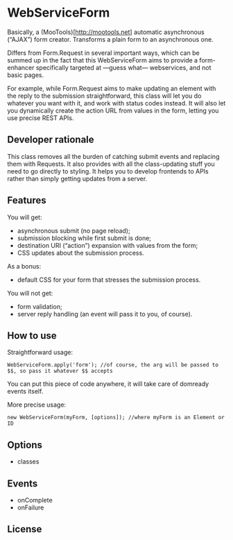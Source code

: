 WebServiceForm
==============

Basically, a (MooTools)[http://mootools.net] automatic asynchronous (“AJAX”) form creator. Transforms a plain form to an asynchronous one.

Differs from Form.Request in several important ways, which can be summed up in the fact that this WebServiceForm aims to provide a form-enhancer specifically targeted at —guess what— webservices, and not basic pages.

For example, while Form.Request aims to make updating an element with the reply to the submission straightforward, this class will let you do whatever you want with it, and work with status codes instead. It will also let you dynamically create the action URL from values in the form, letting you use precise REST APIs.

Developer rationale
-------------------

This class removes all the burden of catching submit events and replacing them with Requests. It also provides with all the class-updating stuff you need to go directly to styling. It helps you to develop frontends to APIs rather than simply getting updates from a server.

Features
--------

You will get:

* asynchronous submit (no page reload);
* submission blocking while first submit is done;
* destination URI (“action”) expansion with values from the form;
* CSS updates about the submission process.

As a bonus:

* default CSS for your form that stresses the submission process.

You will not get:

* form validation;
* server reply handling (an event will pass it to you, of course).

How to use
----------

Straightforward usage:

	WebServiceForm.apply('form'); //of course, the arg will be passed to $$, so pass it whatever $$ accepts
    
You can put this piece of code anywhere, it will take care of domready events itself.

More precise usage:

	new WebServiceForm(myForm, [options]); //where myForm is an Element or ID

Options
-------

* classes

Events
------

- onComplete
- onFailure

License
-------


